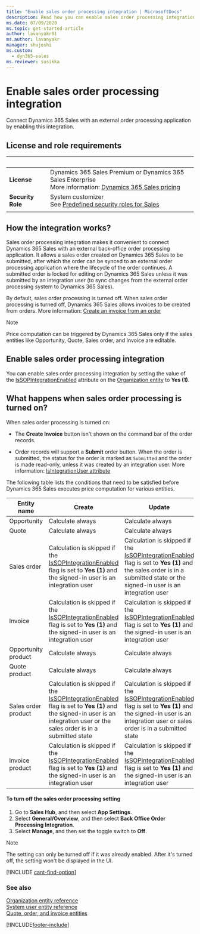 ```yaml
---
title: "Enable sales order processing integration | MicrosoftDocs"
description: Read how you can enable sales order processing integration to connect Dynamics 365 Sales with an external order processing application.
ms.date: 07/09/2020
ms.topic: get-started-article
author: lavanyakr01
ms.author: lavanyakr
manager: shujoshi
ms.custom: 
  - dyn365-sales
ms.reviewer: susikka
---
```

# Enable sales order processing integration 

Connect Dynamics 365 Sales with an external order processing application by enabling this integration.

## License and role requirements

| &nbsp; | &nbsp; |
|-----------------------|---------|
| **License** | Dynamics 365 Sales Premium or Dynamics 365 Sales Enterprise  <br>More information: [Dynamics 365 Sales pricing](https://dynamics.microsoft.com/sales/pricing/) |
| **Security Role** | System customizer <br>  See [Predefined security roles for Sales](../../sales/security-roles-for-sales.md)|
|||

## How the integration works?

Sales order processing integration makes it convenient to connect Dynamics 365 Sales with an external back-office order processing application. It allows a sales order created on Dynamics 365 Sales to be submitted, after which the order can be synced to an external order processing application where the lifecycle of the order continues. A submitted order is locked for editing on Dynamics 365 Sales unless it was submitted by an integration user (to sync changes from the external order processing system to Dynamics 365 Sales). 

By default, sales order processing is turned off. When sales order processing is turned off, Dynamics 365 Sales allows invoices to be created from orders. More information: [Create an invoice from an order](../create-edit-invoice-sales.md)

> [!NOTE]
> Price computation can be triggered by Dynamics 365 Sales only if the sales entities like Opportunity, Quote, Sales order, and Invoice are editable.

## Enable sales order processing integration

You can enable sales order processing integration by setting the value of the [IsSOPIntegrationEnabled](../../customerengagement/on-premises/developer/entities/organization.md#BKMK_IsSOPIntegrationEnabled) attribute on the [Organization entity](../../customerengagement/on-premises/developer/entities/organization.md) to **Yes (1)**.

## What happens when sales order processing is turned on?

When sales order processing is turned on:  

- The **Create Invoice** button isn't shown on the command bar of the order records. 

- Order records will support a **Submit** order button. When the order is submitted, the status for the order is marked as `Submitted` and the order is made read-only, unless it was created by an integration user. More information: [IsIntegrationUser attribute](../../customerengagement/on-premises/developer/entities/systemuser.md#BKMK_IsIntegrationUser)

The following table lists the conditions that need to be satisfied before Dynamics 365 Sales executes price computation for various entities.

|Entity name|Create|Update|Delete|Recalculate|
|------|------|------|------|------|
|Opportunity|Calculate always|Calculate always|Not applicable|Calculate always|
|Quote|Calculate always|Calculate always|Not applicable|Calculate always|
|Sales order|Calculation is skipped if the [IsSOPIntegrationEnabled](../../customerengagement/on-premises/developer/entities/organization.md#BKMK_IsSOPIntegrationEnabled) flag is set to **Yes (1)** and the signed-in user is an integration user|Calculation is skipped if the [IsSOPIntegrationEnabled](../../customerengagement/on-premises/developer/entities/organization.md#BKMK_IsSOPIntegrationEnabled) flag is set to **Yes (1)** and the sales order is in a submitted state or the signed-in user is an integration user|Not applicable|Calculation is skipped if the [IsSOPIntegrationEnabled](../../customerengagement/on-premises/developer/entities/organization.md#BKMK_IsSOPIntegrationEnabled) flag is set to **Yes (1)** and the sales order is in a submitted state|
|Invoice|Calculation is skipped if the [IsSOPIntegrationEnabled](../../customerengagement/on-premises/developer/entities/organization.md#BKMK_IsSOPIntegrationEnabled) flag is set to **Yes (1)** and the signed-in user is an integration user|Calculation is skipped if the [IsSOPIntegrationEnabled](../../customerengagement/on-premises/developer/entities/organization.md#BKMK_IsSOPIntegrationEnabled) flag is set to **Yes (1)** and the signed-in user is an integration user|Not applicable|Calculation is skipped if the [IsSOPIntegrationEnabled](../../customerengagement/on-premises/developer/entities/organization.md#BKMK_IsSOPIntegrationEnabled) flag is set to **Yes (1)** and the signed-in user is an integration user|
|Opportunity product|Calculate always|Calculate always|Calculate always|Not applicable|
|Quote product|Calculate always|Calculate always|Calculate always|Not applicable|
|Sales order product|Calculation is skipped if the [IsSOPIntegrationEnabled](../../customerengagement/on-premises/developer/entities/organization.md#BKMK_IsSOPIntegrationEnabled) flag is set to **Yes (1)** and the signed-in user is an integration user or the sales order is in a submitted state|Calculation is skipped if the [IsSOPIntegrationEnabled](../../customerengagement/on-premises/developer/entities/organization.md#BKMK_IsSOPIntegrationEnabled) flag is set to **Yes (1)** and the signed-in user is an integration user or sales order is in a submitted state|Calculation is skipped if the [IsSOPIntegrationEnabled](../../customerengagement/on-premises/developer/entities/organization.md#BKMK_IsSOPIntegrationEnabled) flag is set to **Yes (1)** and the signed-in user is an integration user|Not applicable|
|Invoice product|Calculation is skipped if the [IsSOPIntegrationEnabled](../../customerengagement/on-premises/developer/entities/organization.md#BKMK_IsSOPIntegrationEnabled) flag is set to **Yes (1)** and the signed-in user is an integration user|Calculation is skipped if the [IsSOPIntegrationEnabled](../../customerengagement/on-premises/developer/entities/organization.md#BKMK_IsSOPIntegrationEnabled) flag is set to **Yes (1)** and the signed-in user is an integration user|Calculation is skipped if the [IsSOPIntegrationEnabled](../../customerengagement/on-premises/developer/entities/organization.md#BKMK_IsSOPIntegrationEnabled) flag is set to **Yes (1)** and the signed-in user is an integration user|Not applicable|

#### To turn off the sales order processing setting

1. Go to **Sales Hub**, and then select **App Settings**.
2. Select **General/Overview**, and then select **Back Office Order Processing Integration**.
3. Select **Manage**, and then set the toggle switch to **Off**.

> [!NOTE]
> The setting can only be turned off if it was already enabled. After it's turned off, the setting won't be displayed in the UI.

[!INCLUDE [cant-find-option](../../includes/cant-find-option.md)]

### See also

[Organization entity reference](../../customerengagement/on-premises/developer/entities/organization.md)<br />
[System user entity reference](../../customerengagement/on-premises/developer/entities/systemuser.md)<br />
[Quote, order, and invoice entities](../../customerengagement/on-premises/developer/quote-order-invoice-entities.md)


[!INCLUDE[footer-include](../../includes/footer-banner.md)]
